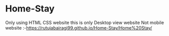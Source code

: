 # Home-Stay
Only using HTML CSS website
this is only Desktop view website Not mobile
website :-https://rutujabairagi99.github.io/Home-Stay/Home%20Stay/
